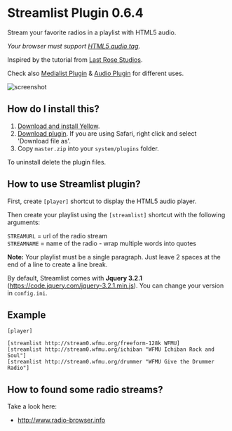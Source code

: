 # Streamlist Plugin 0.6.4

Stream your favorite radios in a playlist with HTML5 audio.

*Your browser must support [HTML5 audio tag](https://en.wikipedia.org/wiki/HTML5_Audio)*.

Inspired by the tutorial from [Last Rose Studios](http://devblog.lastrose.com/html5-audio-video-playlist).

Check also [Medialist Plugin](https://github.com/nibreh/yellow-plugin-medialist) & [Audio Plugin](https://github.com/schulle4u/yellow-plugin-audio) for different uses.

![screenshot](https://raw.githubusercontent.com/nibreh/yellow-plugin-streamlist/master/streamlist-radio.png)

## How do I install this?

1. [Download and install Yellow](https://github.com/datenstrom/yellow/).
2. [Download plugin](https://github.com/nibreh/yellow-plugin-streamlist/archive/master.zip). If you are using Safari, right click and select 'Download file as'.
3. Copy `master.zip` into your `system/plugins` folder.

To uninstall delete the plugin files.

## How to use Streamlist plugin?

First, create `[player]` shortcut to display the HTML5 audio player.

Then create your playlist using the `[streamlist]` shortcut with the following arguments:

`STREAMURL` = url of the radio stream  
`STREAMNAME` = name of the radio - wrap multiple words into quotes

**Note:** Your playlist must be a single paragraph. Just leave 2 spaces at the end of a line to create a line break.

By default, Streamlist comes with **Jquery 3.2.1** (https://code.jquery.com/jquery-3.2.1.min.js). You can change your version in `config.ini`.

## Example

    [player]
    
    [streamlist http://stream0.wfmu.org/freeform-128k WFMU]
    [streamlist http://stream0.wfmu.org/ichiban "WFMU Ichiban Rock and Soul"]
    [streamlist http://stream0.wfmu.org/drummer "WFMU Give the Drummer Radio"]
    
## How to found some radio streams?

Take a look here: 

- http://www.radio-browser.info
